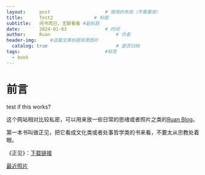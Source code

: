 ```yaml
---
layout:     post   				    # 使用的布局（不需要改）
title:      Test2 				# 标题 
subtitle:   闲书而已，无聊看看 #副标题
date:       2024-01-03 				# 时间
author:     Ruan						# 作者
header-img: 	#这篇文章标题背景图片
  catalog: true 						# 是否归档
tags:								#标签
  - book
---
```

  
  # 前言
  test if this  works?
  
  这个网站相对比较私密，可以用来放一些日常的思绪或者照片之类的[Ruan Blog](https://hangqingruan.github.io/)。

第一本书叫做正见，把它看成文化类或者处事哲学类的书来看，不要太从宗教处着眼。

《正见》：[下载链接](https://github.com/HangqingRuan/pdf/blob/master/pdf/%E6%AD%A3%E8%A7%81.pdf)

[最近照片](https://www.flickr.com/photos/191528289@N02/)
